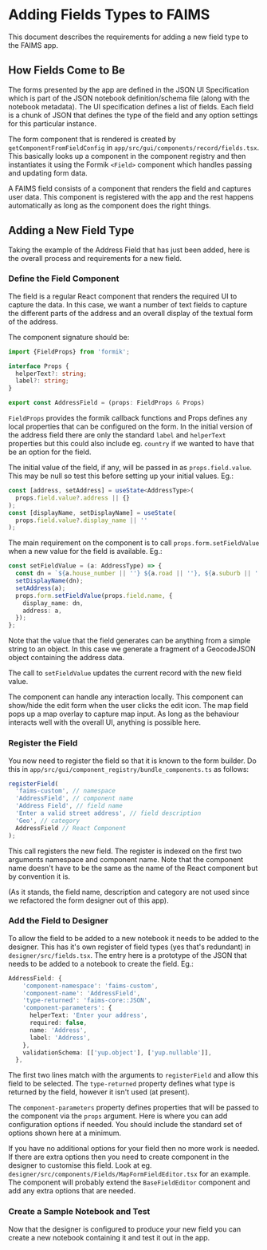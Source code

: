 # Adding Fields Types to FAIMS

This document describes the requirements for adding a new field type to the FAIMS
app.

## How Fields Come to Be

The forms presented by the app are defined in the JSON UI Specification which is part
of the JSON notebook definition/schema file (along with the notebook metadata). The
UI specification defines a list of fields. Each field is a chunk of JSON that defines
the type of the field and any option settings for this particular instance.

The form component that is rendered is created by `getComponentFromFieldConfig` in
`app/src/gui/components/record/fields.tsx`. This basically
looks up a component in the component registry and then instantiates it using
the Formik `<Field>` component which handles passing and updating form data.

A FAIMS field consists of a component that renders the field and captures user
data. This component is registered with the app and the rest happens automatically
as long as the component does the right things.

## Adding a New Field Type

Taking the example of the Address Field that has just been added, here is the overall
process and requirements for a new field.

### Define the Field Component

The field is a regular React component that renders the required UI to capture
the data. In this case, we want a number of text fields to capture the
different parts of the address and an overall display of the textual form
of the address.

The component signature should be:

```typescript
import {FieldProps} from 'formik';

interface Props {
  helperText?: string;
  label?: string;
}

export const AddressField = (props: FieldProps & Props)
```

`FieldProps` provides the formik callback functions and Props defines any local
properties that can be configured on the form. In the initial version of
the address field there are only the standard `label` and `helperText` properties
but this could also include eg. `country` if we wanted to have that be an
option for the field.

The initial value of the field, if any, will be passed in as `props.field.value`.
This may be null so test this before setting up your initial values. Eg.:

```typescript
const [address, setAddress] = useState<AddressType>(
  props.field.value?.address || {}
);
const [displayName, setDisplayName] = useState(
  props.field.value?.display_name || ''
);
```

The main requirement on the component is to call `props.form.setFieldValue`
when a new value for the field is available. Eg.:

```typescript
const setFieldValue = (a: AddressType) => {
  const dn = `${a.house_number || ''} ${a.road || ''}, ${a.suburb || ''}, ${a.state || ''} ${a.postcode || ''}`;
  setDisplayName(dn);
  setAddress(a);
  props.form.setFieldValue(props.field.name, {
    display_name: dn,
    address: a,
  });
};
```

Note that the value that the field generates can be anything from a simple string
to an object. In this case we generate a fragment of a GeocodeJSON object
containing the address data.

The call to `setFieldValue` updates the current record with the new field
value.

The component can handle any interaction locally. This component can show/hide the
edit form when the user clicks the edit icon. The map field pops up a map overlay
to capture map input. As long as the behaviour interacts well with the overall UI,
anything is possible here.

### Register the Field

You now need to register the field so that it is known to the form builder. Do this
in `app/src/gui/component_registry/bundle_components.ts`
as follows:

```typescript
registerField(
  'faims-custom', // namespace
  'AddressField', // component name
  'Address Field', // field name
  'Enter a valid street address', // field description
  'Geo', // category
  AddressField // React Component
);
```

This call registers the new field. The register is indexed on the first two
arguments namespace and component name. Note that the component name doesn't have
to be the same as the name of the React component but by convention it is.

(As it stands, the field name, description and category are not used since we
refactored the form designer out of this app).

### Add the Field to Designer

To allow the field to be added to a new notebook it needs to be added to the
designer. This has it's own register of field types (yes that's redundant) in
`designer/src/fields.tsx`. The entry here is a prototype of the
JSON that needs to be added to a notebook to create the field. Eg.:

```typescript
AddressField: {
    'component-namespace': 'faims-custom',
    'component-name': 'AddressField',
    'type-returned': 'faims-core::JSON',
    'component-parameters': {
      helperText: 'Enter your address',
      required: false,
      name: 'Address',
      label: 'Address',
    },
    validationSchema: [['yup.object'], ['yup.nullable']],
  },
```

The first two lines match with the arguments to `registerField` and allow this
field to be selected. The `type-returned` property defines what type is
returned by the field, however it isn't used (at present).

The `component-parameters` property defines properties that will be passed
to the component via the `props` argument. Here is where you can add
configuration options if needed. You should include the standard
set of options shown here at a minimum.

If you have no additional options for your field then no more work is needed. If
there are extra options then you need to create component in the designer to
customise this field. Look at eg.
`designer/src/components/Fields/MapFormFieldEditor.tsx` for an example. The
component will probably extend the `BaseFieldEditor` component and add any extra
options that are needed.

### Create a Sample Notebook and Test

Now that the designer is configured to produce your new field you can create
a new notebook containing it and test it out in the app.
